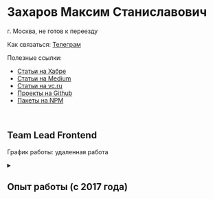 # Захаров Максим Станиславович

г. Москва, не готов к переезду

Как связаться: <a href="https://t.me/max89701">Телеграм</a>

Полезные ссылки:
- [Статьи на Хабре](https://habr.com/ru/users/maksim-zakharov/posts/)
- [Статьи на Medium](https://medium.com/@max89701)
- [Статьи на vc.ru](https://vc.ru/u/557821-maksim-zakharov)
- [Проекты на Github](https://github.com/maksim-zakharov)
- [Пакеты на NPM](https://www.npmjs.com/settings/max89701/packages)

<br/>

## Team Lead Frontend
График работы: удаленная работа

<details>
<summary><h2>Опыт работы (c 2017 года)</h2></summary>
<details>
<summary><h3>Team Lead (React, Nest.js) в Сбер (февраль 2022 — по настоящее время)</h3></summary>
<h4>Проект: Рекламный кабинет SberAds</h4>

##### 3-й квартал 2022
- Разработал интерфейс кабинета с нуля
- Сформировал технический беклог на 6 месяцев
- Разработал UIKit из 30 компонентов на основе Ant Design и дизайна СБОЛ.ПРО

##### 4-й квартал 2022
- Разработал BFF на NestJS для проксирования запросов фронта на различные микросервисы
- Интегрировал 6 микросервисов смежных команд
- Интегрировал Keycloak API
- Разработал более 47 ендпоинтов REST API на NestJS + MySQL
- Написал более 200 unit-тестов (80% покрытия) на Бекенд с помощью Jest
- Использовал Yandex S3 для деплоя статики и хранения изображений

##### 1-й квартал 2023
- Внедрение Module Federation, платформизация, внедрение 3 микрофронтов

##### 3-й квартал 2023
- Подключение Grafana к BFF
- Разработка SSO с помощью Keycloack

##### Достижения:
- Релизнул MVP0 за 4 месяца с 0 (бек+бд+фронт+дизайн)

##### А также:
- Проектировал архитектуру приложений
- Настраивал Docker, Webpack и Gitlab CICD
- Управлял нагрузкой 2-х разработчиков
- Проводил code review в Gitlab

<h4>Проект: Личный кабинет ОРД SberAds</h4>

##### 3-й квартал 2022
- Разработал интерфейс кабинета с нуля
- Провел более 7 технических собеседований, нанял 1 разработчика
- Проводил code review разработчиков в Gitlab

##### Стек: React, Redux Toolkit, Module Federation, NestJS, Ant Design, Typescript, Formik, Keycloak, Jest, MySQL

<h4>Проект: Внутренние системы СБОЛ.ПРО для зарплатного проекта (Февраль 2022 — август 2022)</h4>

- Разработка проекта с нуля, зарелизил беклог первого проекта на 4 месяца раньше сроков
- Перенес большой проект с Ipad на Веб за 3 недели
- Провел более 10 технических собеседований, нанял 4 разработчика
- Руководил 3 командами фронтов по 1-2 человека
- Внедрил E2E тесты на Cypress и полностью покрыл один из проектов (75 тестов)
- Разрабатывал компоненты для корпоративного UI-kit
- Проектировал архитектуру приложений
- Проводил code review разработчиков в Bitbucket

##### Стек: React, Typescript, Formik, RxJS, CyPress
</details>
<details>
<summary><h3>Senior Frontend Developer (React) в Яндекс (Февраль 2021 — февраль 2022)</h3></summary>
<h4>Проект: CRM для маркетологов</h4>

- Ускорил первую загрузку в 4 раза с помощью React.lazy
- Предложил и внедрил фичу, которая сократила маркетологам 132 человеко-часов в месяц
- Обновил React с 15 до 17 версии, перевел весь проект на функциональные компоненты, добавил RxJS, MobX
- Добавил Typescript, Webpack 5
- Перевел проект с Bootstrap на Ant Design
- Разрабатывал продуктовые фичи
- Интегрировал React компоненты в BPMN конструктор
</details>
<details>
<summary><h3>Senior Frontend Developer (Angular) в МТС (Ноябрь 2020 — январь 2021)</h3></summary>
<h4>Проект: MTS Launcher - лаунчер для Android-смартфонов, включающий в себя сервисы экосистемы МТС.</h4>

##### Как продукт 80%:
- Построение продуктового Mind Map в Miro
- Построение продуктового roadmap в Google Sheets
- Определил продуктовые метрики
- Построение сегментов аудитории в Google Sheets
- Анализ объема рынка. Оценил потенциальный охват аудитории по личным кабинетам в Tiktok, Вконтакте, Facebook/Instagram
- Конкурентный анализ. Исследовал 20 похожих продуктов, выписал все функции конкурентов в Google Sheets и скрины в Miro, расставил приоритеты и описал полезность для нашего продукта
- Построение Customer Journey Map (CJM) в Miro
- Обсуждал макеты с дизайнерами в Figma
- Сформировал User story и User Case для разработчиков
- Участвовал в интеграции с другими сервисами МТС

##### Как разработчик 20%:
- Разработал с нуля интерфейс backoffice. За основу взял дизайн корпоративного портала, использовал Angular CDK
</details>
<details>
<summary><h3>Team Lead (Angular) в РТ Лабс (Июнь 2020 — ноябрь 2020)</h3></summary>
<h4>Департамент цифровизации межведомственных систем (Июнь 2020 — ноябрь 2020)</h4>
  
##### Техническое лидерство:
- Проектировал архитектуру приложений с нуля
- Проводил code review разработчиков
- Внедрил unit-тесты Jest и e2e тесты Puppeteer

##### Разработка:
- Разработал модуль слепой подписи по спицификации ГОСТ с помощью библиотеки gost-crypto и элептических кривых
- Адаптировал алгоритм паддинга RSA под Javascript и выложил в opensource: https://www.npmjs.com/package/rsa-fdh
- Разрабатывал внешнюю систему для избирателей, интерфейс наблюдателя и 14 внутренних подсистем
- Разработал API на NestJS для нагрузочных тестировщиков
- Рефакторил legacy подрядчиков
- Внедрял и развивал UI Kit на Storybook

##### DevOps:
- Настроил CI/CD в Gitlab
- Сконфигурил Docker
- Сконфигурил Nginx;

##### HR:
- Участвовал в создании описания к вакансиям;
- Проводил zoom собеседования
- Набрал 4 разработчика
</details>
<details>
<summary><h3>Team Lead (Angular) в Вайлдберриз (Июль 2018 — июнь 2020)</h3></summary>
<h4>Отдел регионального развития (Август 2019 — июнь 2020)</h4>
  
##### Техническое лидерство:
- Организовал процесс разработки для команды из 7-ти frontend разработчиков
- Проектировал архитектуру приложений
- Проводил code review разработчиков в Gitlab
- Осуществлял поддержку технической документации
- Внедрил YouTrack для ведения задач вместо Telegram;

##### HR:
- Провел более 70 собеседований, в том числе по Skype,
- Принял в команду 4 разработчика junior-senior уровней
- Осуществлял онбординг, адаптацию новеньких коллег
- Участвовал в создании описания к вакансиям;

##### Аналитика:
- Формирование бэклога на основе бизнес-требований
- Формировал ТЗ для разработчиков
- Вёл и декомпозировал стори в Youtrack
- Контроль сроков и приоритизация задач

##### Разработка:
- Обновил проекты с 4-ой до 9-ой версии Angular
- Перенос функционала с Angular 1.6 на Angular 9
- Настроил локализацию на разные языки при сборке коробочного продукта с помощью NGX-Translate
- Устранение багов
- Разработка задач (из необычного: Яндекс.Карты, ServiceWorkers, PdfMake);
- Перенес проект с Windows-виртуалок в среду Kubernetes с помощью Docker-контейнеров
- Улучшил обновление приложения и ускорил загрузку на клиент с 35 секунд до 289 миллисекунд с помощью PWA и ServiceWorker

##### Тестирование:
- Осуществлял ручное тестирование
- Внедрил Unit-тесты Jasmine+Karma;
- Местами использовал Cypress;

##### DevOps:
- Настроил CI/CD в Gitlab
- Сконфигурил Docker
- Отвечал за релизы в Production;

##### Support.
- Техническая поддержка пользователей в WhatsApp и Telegram.

##### Удаленная работа. (COVID-19)
- Организовал дейлика команды в Zoom;
- Анализировал вместе с аналитиком сроки по задачам команды в Excel
- Отправлял ежедневный и еженедельный отчет о проделанной работе в Telegram начальник.

##### Проекты:
•   𝐏𝐎𝐒 - внутренняя система управления процессами компании, обеспечивает нужды нескольких отделов.
Разрабатывал хотелки для разных отделов, осуществлял поддержку пользователей в WhatsApp и Telegram
Системой пользуются более 1000 сотрудников.

•   𝐎𝐟𝐟𝐥𝐢𝐧𝐞 - CRM система, установленная на каждом ПВЗ компании.
Разрабатывал frontend для системы.
Система стоит более чем на 7000 пунктах выдачи заказов.

•   𝐖𝐁 𝐃𝐨𝐜𝐬 - конструктор документов, аналог Doczilla. Генерация PDF на клиенте с помощью pdf.js, создание шаблонов под типовые документы, аукцион требований.
<h4>HR департамент (Июль 2018 — июль 2019)</h4>
  
##### Разработка:
- Выполнял таски по фронту,
- Обновил проекты с 6-ой до 8-ой версии Angular,
- Работал с дизайнерами в Figma;
- Внедрял и развивал UI Kit

##### Техническое лидерство:
- Организовал процесс разработки для команды из 3 бекенд джунов и 1 фронтенд джуна,
- Внедрил Trello для ведения задач вместо Telegram.

##### DevOps:
- Настроил NGINX под сжатие статики, кеширование, работы с микросервисами,
- Настроил CI/CD для всех фронтенд проектов юнита в Gitlab,
- Научился работать с Kubernetes (очищать поды, смотреть ноды, оптимизировать контейнеры),
- Собрал Docker для всех фронтенд проектов юнита;

##### Проекты:
•   𝗛𝗥 𝗣𝗼𝗿𝘁𝗮𝗹 - CRM система по управлению персоналом.
    Разработал и спроектировал с нуля более 15 модулей бизнеса (ведение анкет соискателей, обслуживание вакансии, создание офферов, анализ отчетности, управление справками и др.). Разделил на под-проекты (благо Angular позволяет), когда проект стал массивным монолитом.
    Ресурсом пользуются более 100 сотрудников ежедневно. Большая часть системы это таблички и CRUD операции, но также есть и подобие Яндекс.Метрика (статистика по корпоративному порталу).

•   𝗜𝗻𝗵𝗼𝘂𝘀𝗲 𝗽𝗼𝗿𝘁𝗮𝗹. Разработал и спроектировал с нуля более 10 модулей бизнеса (создание вакансий, заказ справок, учет рабочего времени и др.)
    Порталом пользуются более 7000 уникальных пользователей ежедневно, более 20000 посещений в сутки. Большая часть ресурса это таблички и CRUD операции.

•   𝗪𝗼𝗿𝗸𝘀𝗵𝗲𝗲𝘁𝘀 (worksheet.wildberries.ru) - сервис сбора первичных данных соискателей.
    Разработал и проектировал с нуля как desktop версию, так и адаптированную мобильную верстку. (проверено на ios, android (разные нативные варианты отображений элементов управления).
Собрано более 30000 анкет соискателей.

•   𝗜𝗻𝗵𝗼𝘂𝘀𝗲 𝗰𝗼𝗺𝗽𝗼𝗻𝗲𝗻𝘁 𝗹𝗶𝗯𝗿𝗮𝗿𝘆
    Разработал и проектировал с нуля, внедрил на всех проектах команды(!), учитывая общий корпоративный дизайн, работал совместно с дизайнерами и арт-директором, создал более 13 компонентов.
Компоненты разной сложности: от директив для кнопок, до работы с файлами и диалоговыми окнами.

•   𝗦𝘁𝗼𝗿𝗲𝗵𝗼𝘂𝘀𝗲 𝘁𝗶𝗰𝗸𝗲𝘁𝘀 𝗼𝗿𝗱𝗲𝗿 - заказ рабочих справок с терминалов на складах.
    Разработал и проектировал с нуля, добавил поддержку сканера отпечатков пальцев и поддержку считывателя электронного пропуска.

•   𝗔𝗱𝗺𝗶𝗻𝗣𝗼𝗿𝘁𝗮𝗹 - администрирование доступа пользователей к HRPortal и Portal.
</details>
</details>

